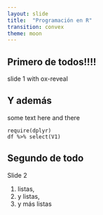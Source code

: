 ```yaml
---
layout: slide
title:  "Programación en R"
transition: convex
theme: moon
---
```


<section data-markdown>


# Primero de todos!!!!

slide 1 with ox-reveal

</section>
<section data-markdown>


## Y además

some text here and there

    require(dplyr)
    df %>% select(V1)

</section>
<section data-markdown>


# Segundo de todo

Slide 2

1.  listas,
2.  y listas,
3.  y más listas

</section>
<section data-markdown>

